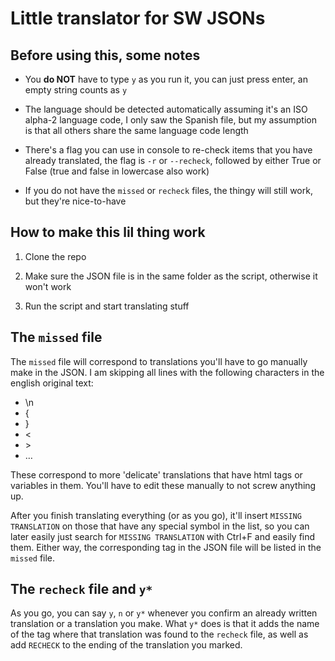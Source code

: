# Little translator for SW JSONs

## Before using this, some notes

- You **do NOT** have to type `y` as you run it, you can just press enter, an empty string counts as `y`

- The language should be detected automatically assuming it's an ISO alpha-2 language code, I only saw the Spanish file, but my assumption is that all others share the same language code length

- There's a flag you can use in console to re-check items that you have already translated, the flag is `-r` or `--recheck`, followed by either True or False (true and false in lowercase also work)

- If you do not have the `missed` or `recheck` files, the thingy will still work, but they're nice-to-have

## How to make this lil thing work

1. Clone the repo

2. Make sure the JSON file is in the same folder as the script, otherwise it won't work
  
3. Run the script and start translating stuff

## The `missed` file

The `missed` file will correspond to translations you'll have to go manually make in the JSON. I am skipping all lines with the following characters in the english original text: 
- \n
- {
- }
- <
- \>
- …

These correspond to more 'delicate' translations that have html tags or variables in them. You'll have to edit these manually to not screw anything up.

After you finish translating everything (or as you go), it'll insert `MISSING TRANSLATION` on those that have any special symbol in the list, so you can later easily just search for `MISSING TRANSLATION` with Ctrl+F and easily find them. Either way, the corresponding tag in the JSON file will be listed in the `missed` file.

## The `recheck` file and `y*`

As you go, you can say `y`, `n` or `y*` whenever you confirm an already written translation or a translation you make. What `y*` does is that it adds the name of the tag where that translation was found to the `recheck` file, as well as add `RECHECK` to the ending of the translation you marked.
